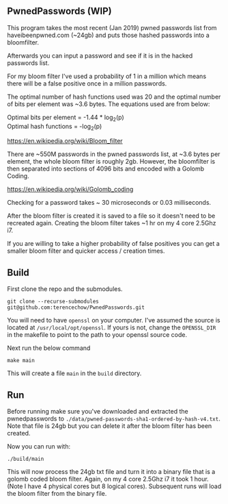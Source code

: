 ## PwnedPasswords (WIP)

This program takes the most recent (Jan 2019) pwned passwords list from haveibeenpwned.com (~24gb) and puts those hashed passwords into a bloomfilter. 

Afterwards you can input a password and see if it is in the hacked passwords list.

For my bloom filter I've used a probability of 1 in a million which means 
there will be a false positive once in a million passwords. 

The optimal number of hash functions used was 20 and the optimal number of bits per element was ~3.6 bytes. The equations used are from below:

Optimal bits per element = -1.44 * log<sub>2</sub>(p)
<br>
Optimal hash functions   = -log<sub>2</sub>(p)

https://en.wikipedia.org/wiki/Bloom_filter

There are ~550M passwords in the pwned passwords list, at ~3.6 bytes per element, the whole bloom filter is roughly 2gb. However, the bloomfilter is then separated into sections of 4096 bits and encoded with a Golomb Coding. 

https://en.wikipedia.org/wiki/Golomb_coding

Checking for a password takes ~ 30 microseconds or 0.03 milliseconds.

After the bloom filter is created it is saved to a file so it doesn't need to be recreated again. Creating the bloom filter takes ~1 hr on my 4 core 2.5Ghz i7.

If you are willing to take a higher probability of false positives you can get a smaller bloom filter and quicker access / creation times. 

## Build

First clone the repo and the submodules.
```
git clone --recurse-submodules git@github.com:terencechow/PwnedPasswords.git
```

You will need to have `openssl` on your computer. I've assumed the source is located at `/usr/local/opt/openssl`. If yours is not, change the `OPENSSL_DIR` in the makefile to point to the path to your openssl source code.

Next run the below command
```
make main
```

This will create a file `main` in the `build` directory.

## Run

Before running make sure you've downloaded and extracted the pwnedpasswords to `./data/pwned-passwords-sha1-ordered-by-hash-v4.txt`. Note that file is 24gb but you can delete it after the bloom filter has been created.

Now you can run with:

```
./build/main 
```

This will now process the 24gb txt file and turn it into a binary file that is a golomb coded bloom filter. Again, on my 4 core 2.5Ghz i7 it took 1 hour. (Note I have 4 physical cores but 8 logical cores). Subsequent runs will load the bloom filter from the binary file.